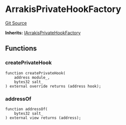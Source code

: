 # ArrakisPrivateHookFactory
[Git Source](https://github.com/ArrakisFinance/arrakis-modular/blob/main/src/hooks/ArrakisPrivateHookFactory.sol)

**Inherits:**
[IArrakisPrivateHookFactory](/autogenerated/interfaces/IArrakisPrivateHookFactory.sol/interface.IArrakisPrivateHookFactory.md)


## Functions
### createPrivateHook


```solidity
function createPrivateHook(
    address module_,
    bytes32 salt_
) external override returns (address hook);
```

### addressOf


```solidity
function addressOf(
    bytes32 salt_
) external view returns (address);
```

